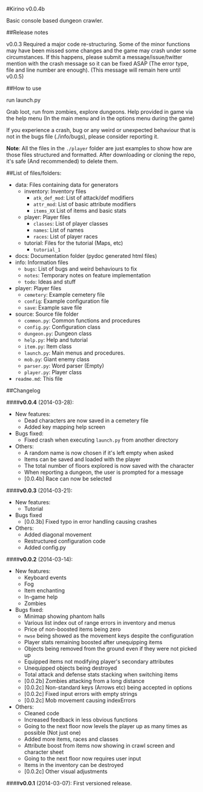 #Kirino v0.0.4b
  
Basic console based dungeon crawler. 

##Release notes

v0.0.3 Required a major code re-structuring. Some of the minor functions may have been missed some changes and the game may crash under some circumstances. If this happens, please submit a message/issue/twitter mention with the crash message so it can be fixed ASAP (The error type, file and line number are enough). 
(This message will remain here until v0.0.5)

##How to use

run launch.py

Grab loot, run from zombies, explore dungeons. Help provided in game via the help menu (In the main menu and in the options menu during the game)

If you experience a crash, bug or any weird or unexpected behaviour that is not in the bugs file (./info/bugs), please consider reporting it.

**Note**: All the files in the `./player` folder are just examples to show how are those files structured and formatted. After downloading or cloning the repo, it's safe (And recommended) to delete them.

##List of files/folders:

* data:               Files containing data for generators
  * inventory:          Inventory files
    * `atk_def_mod`:      List of attack/def modifiers
    * `attr_mod`:         List of basic attribute modifiers
    * `items_XX`          List of items and basic stats    
  * player:             Player files
    * `classes`:          List of player classes
    * `names`:            List of names
    * `races`:            List of player races
  * tutorial:           Files for the tutorial (Maps, etc)
    * `tutorial_1`
* docs:               Documentation folder (pydoc generated html files)
* info:               Information files
  * `bugs`:             List of bugs and weird behaviours to fix
  * `notes`:            Temporary notes on feature implementation
  * `todo`:             Ideas and stuff
* player:             Player files
  * `cemetery`:         Example cemetery file
  * `config`:           Example configuration file
  * `save`:             Example save file
* source:             Source file folder
  * `common.py`:        Common functions and procedures
  * `config.py`:        Configuration class
  * `dungeon.py`:       Dungeon class
  * `help.py`:          Help and tutorial
  * `item.py`:          Item class
  * `launch.py`:        Main menus and procedures.
  * `mob.py`:           Giant enemy class
  * `parser.py`:        Word parser (Empty)
  * `player.py`:        Player class
* `readme.md`:        This file

##Changelog

####**v0.0.4** (2014-03-28):
* New features:
  * Dead characters are now saved in a cemetery file
  * Added key mapping help screen
* Bugs fixed:
  * Fixed crash when executing `launch.py` from another directory
* Others:
  * A random name is now chosen if it's left empty when asked
  * Items can be saved and loaded with the player
  * The total number of floors explored is now saved with the character
  * When reporting a dungeon, the user is prompted for a message
  * [0.0.4b] Race can now be selected

####**v0.0.3** (2014-03-21):
* New features: 
  * Tutorial
* Bugs fixed
  * [0.0.3b] Fixed typo in error handling causing crashes
* Others:
  * Added diagonal movement
  * Restructured configuration code
  * Added config.py

####**v0.0.2** (2014-03-14):
* New features:
  * Keyboard events
  * Fog
  * Item enchanting
  * In-game help
  * Zombies
* Bugs fixed:
  * Minimap showing phantom halls
  * Various list index out of range errors in inventory and menus
  * Price of non-boosted items being zero
  * `nwse` being showed as the movement keys despite the configuration
  * Player stats remaining boosted after unequipping items
  * Objects being removed from the ground even if they were not picked up
  * Equipped items not modifying player's secondary attributes
  * Unequipped objects being destroyed
  * Total attack and defense stats stacking when switching items
  * [0.0.2b] Zombies attacking from a long distance
  * [0.0.2c] Non-standard keys (Arrows etc) being accepted in options
  * [0.0.2c] Fixed input errors with empty strings
  * [0.0.2c] Mob movement causing indexErrors
* Others:
  * Cleaned code
  * Increased feedback in less obvious functions
  * Going to the next floor now levels the player up as many times as possible (Not just one)
  * Added more items, races and classes
  * Attribute boost from items now showing in crawl screen and character sheet
  * Going to the next floor now requires user input
  * Items in the inventory can be destroyed
  * [0.0.2c] Other visual adjustments

####**v0.0.1** (2014-03-07):
  First versioned release.